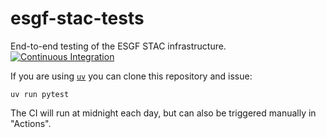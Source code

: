 # esgf-stac-tests

End-to-end testing of the ESGF STAC infrastructure. [![Continuous Integration][ci-badge]][ci-link]

If you are using [`uv`](https://docs.astral.sh/uv/getting-started/installation/) you can clone this repository and issue:

```
uv run pytest
```

The CI will run at midnight each day, but can also be triggered manually in "Actions".


[ci-badge]: https://github.com/nocollier/esgf-stac-tests/actions/workflows/ci.yml/badge.svg?branch=main
[ci-link]: https://github.com/nocollier/esgf-stac-tests/actions/workflows/ci.yml

